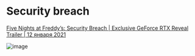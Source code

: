 # Security breach
[Five Nights at Freddy’s: Security Breach | Exclusive GeForce RTX Reveal Trailer | 12 января 2021](https://www.youtube.com/watch?v=y1Ycz6Yo5AY)

![image](https://user-images.githubusercontent.com/87380272/137625587-3165abb9-9aa8-47e5-b673-57a1aa7f56f9.png)

